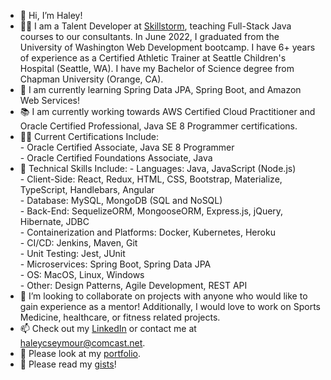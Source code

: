 - 👋 Hi, I’m Haley!
- 👩‍🏫 I am a Talent Developer at [Skillstorm](https://www.skillstorm.com), teaching Full-Stack Java courses to our consultants. In June 2022, I graduated from the University of Washington Web Development bootcamp. I have 6+ years of experience as a Certified Athletic Trainer at Seattle Children's Hospital (Seattle, WA). I have my Bachelor of Science degree from Chapman University (Orange, CA).
- 🌱 I am currently learning Spring Data JPA, Spring Boot, and Amazon Web Services!
- 📚 I am currently working towards AWS Certified Cloud Practitioner and Oracle Certified Professional, Java SE 8 Programmer certifications. 
- 👩‍💻 Current Certifications Include:<br />
      - Oracle Certified Associate, Java SE 8 Programmer<br />
      - Oracle Certified Foundations Associate, Java<br />
- 👀 Technical Skills Include:
      - Languages: Java, JavaScript (Node.js)<br />
      - Client-Side: React, Redux, HTML, CSS, Bootstrap, Materialize, TypeScript, Handlebars, Angular<br />
      - Database: MySQL, MongoDB (SQL and NoSQL)<br />
      - Back-End: SequelizeORM, MongooseORM, Express.js, jQuery, Hibernate, JDBC<br />
      - Containerization and Platforms: Docker, Kubernetes, Heroku<br />
      - CI/CD: Jenkins, Maven, Git<br />
      - Unit Testing: Jest, JUnit<br />
      - Microservices: Spring Boot, Spring Data JPA<br />
      - OS: MacOS, Linux, Windows<br />
      - Other: Design Patterns, Agile Development, REST API<br />
- 💞️ I’m looking to collaborate on projects with anyone who would like to gain experience as a mentor! Additionally, I would love to work on Sports Medicine, healthcare, or fitness related projects. 
- 📫 Check out my [LinkedIn](https://www.linkedin.com/in/haley-seymour-lat-atc-a5b01052/) or contact me at haleycseymour@comcast.net. 
- 📖 Please look at my [portfolio](https://haleysportfolio.herokuapp.com/). 
- 📖 Please read my [gists](https://gist.github.com/hseymo)! 

<!---
hseymo/hseymo is a ✨ special ✨ repository because its `README.md` (this file) appears on your GitHub profile.
You can click the Preview link to take a look at your changes.
--->
